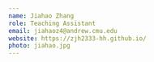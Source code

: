 ```yaml
---
name: Jiahao Zhang
role: Teaching Assistant
email: jiahaoz4@andrew.cmu.edu
website: https://zjh2333-hh.github.io/
photo: jiahao.jpg
---
```

